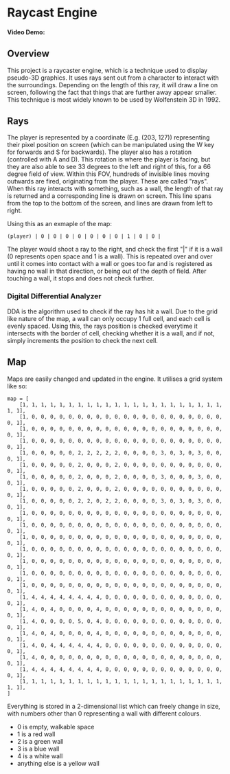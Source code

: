 # Raycast Engine
#### Video Demo:  <URL HERE>

## Overview

This project is a raycaster engine, which is a technique used to display pseudo-3D graphics. It uses rays sent out from a character to interact with the surroundings. Depending on the length of this ray, it will draw a line on screen, following the fact that things that are further away appear smaller. This technique is most widely known to be used by Wolfenstein 3D in 1992. 

## Rays
The player is represented by a coordinate (E.g. (203, 127)) representing their pixel position on screen (which can be manipulated using the W key for forwards and S for backwards). The player also has a rotation (controlled with A and D). This rotation is where the player is facing, but they are also able to see 33 degrees to the left and right of this, for a 66 degree field of view. Within this FOV, hundreds of invisible lines moving outwards are fired, originating from the player. These are called "rays". When this ray interacts with something, such as a wall, the length of that ray is returned and a corresponding line is drawn on screen. This line spans from the top to the bottom of the screen, and lines are drawn from left to right. 

Using this as an exmaple of the map:

```
(player) | 0 | 0 | 0 | 0 | 0 | 0 | 0 | 1 | 0 | 0 |
```

The player would shoot a ray to the right, and check the first "|" if it is a wall (0 represents open space and 1 is a wall). This is repeated over and over until it comes into contact with a wall or goes too far and is registered as having no wall in that direction, or being out of the depth of field. After touching a wall, it stops and does not check further.

### Digital Differential Analyzer

DDA is the algorithm used to check if the ray has hit a wall. Due to the grid like nature of the map, a wall can only occupy 1 full cell, and each cell is evenly spaced. Using this, the rays position is checked everytime it intersects with the border of cell, checking whether it is a wall, and if not, simply increments the position to check the next cell. 

## Map

Maps are easily changed and updated in the engine. It utilises a grid system like so: 
```
map = [
    [1, 1, 1, 1, 1, 1, 1, 1, 1, 1, 1, 1, 1, 1, 1, 1, 1, 1, 1, 1, 1, 1, 1, 1],
    [1, 0, 0, 0, 0, 0, 0, 0, 0, 0, 0, 0, 0, 0, 0, 0, 0, 0, 0, 0, 0, 0, 0, 1],
    [1, 0, 0, 0, 0, 0, 0, 0, 0, 0, 0, 0, 0, 0, 0, 0, 0, 0, 0, 0, 0, 0, 0, 1],
    [1, 0, 0, 0, 0, 0, 0, 0, 0, 0, 0, 0, 0, 0, 0, 0, 0, 0, 0, 0, 0, 0, 0, 1],
    [1, 0, 0, 0, 0, 0, 2, 2, 2, 2, 2, 0, 0, 0, 0, 3, 0, 3, 0, 3, 0, 0, 0, 1],
    [1, 0, 0, 0, 0, 0, 2, 0, 0, 0, 2, 0, 0, 0, 0, 0, 0, 0, 0, 0, 0, 0, 0, 1],
    [1, 0, 0, 0, 0, 0, 2, 0, 0, 0, 2, 0, 0, 0, 0, 3, 0, 0, 0, 3, 0, 0, 0, 1],
    [1, 0, 0, 0, 0, 0, 2, 0, 0, 0, 2, 0, 0, 0, 0, 0, 0, 0, 0, 0, 0, 0, 0, 1],
    [1, 0, 0, 0, 0, 0, 2, 2, 0, 2, 2, 0, 0, 0, 0, 3, 0, 3, 0, 3, 0, 0, 0, 1],
    [1, 0, 0, 0, 0, 0, 0, 0, 0, 0, 0, 0, 0, 0, 0, 0, 0, 0, 0, 0, 0, 0, 0, 1],
    [1, 0, 0, 0, 0, 0, 0, 0, 0, 0, 0, 0, 0, 0, 0, 0, 0, 0, 0, 0, 0, 0, 0, 1],
    [1, 0, 0, 0, 0, 0, 0, 0, 0, 0, 0, 0, 0, 0, 0, 0, 0, 0, 0, 0, 0, 0, 0, 1],
    [1, 0, 0, 0, 0, 0, 0, 0, 0, 0, 0, 0, 0, 0, 0, 0, 0, 0, 0, 0, 0, 0, 0, 1],
    [1, 0, 0, 0, 0, 0, 0, 0, 0, 0, 0, 0, 0, 0, 0, 0, 0, 0, 0, 0, 0, 0, 0, 1],
    [1, 0, 0, 0, 0, 0, 0, 0, 0, 0, 0, 0, 0, 0, 0, 0, 0, 0, 0, 0, 0, 0, 0, 1],
    [1, 0, 0, 0, 0, 0, 0, 0, 0, 0, 0, 0, 0, 0, 0, 0, 0, 0, 0, 0, 0, 0, 0, 1],
    [1, 4, 4, 4, 4, 4, 4, 4, 4, 0, 0, 0, 0, 0, 0, 0, 0, 0, 0, 0, 0, 0, 0, 1],
    [1, 4, 0, 4, 0, 0, 0, 0, 4, 0, 0, 0, 0, 0, 0, 0, 0, 0, 0, 0, 0, 0, 0, 1],
    [1, 4, 0, 0, 0, 0, 5, 0, 4, 0, 0, 0, 0, 0, 0, 0, 0, 0, 0, 0, 0, 0, 0, 1],
    [1, 4, 0, 4, 0, 0, 0, 0, 4, 0, 0, 0, 0, 0, 0, 0, 0, 0, 0, 0, 0, 0, 0, 1],
    [1, 4, 0, 4, 4, 4, 4, 4, 4, 0, 0, 0, 0, 0, 0, 0, 0, 0, 0, 0, 0, 0, 0, 1],
    [1, 4, 0, 0, 0, 0, 0, 0, 0, 0, 0, 0, 0, 0, 0, 0, 0, 0, 0, 0, 0, 0, 0, 1],
    [1, 4, 4, 4, 4, 4, 4, 4, 4, 0, 0, 0, 0, 0, 0, 0, 0, 0, 0, 0, 0, 0, 0, 1],
    [1, 1, 1, 1, 1, 1, 1, 1, 1, 1, 1, 1, 1, 1, 1, 1, 1, 1, 1, 1, 1, 1, 1, 1],
]
```

Everything is stored in a 2-dimensional list which can freely change in size, with numbers other than 0 representing a wall with different colours.

* 0 is empty, walkable space
* 1 is a red wall
* 2 is a green wall
* 3 is a blue wall
* 4 is a white wall
* anything else is a yellow wall

